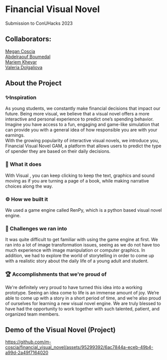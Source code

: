 # Financial Visual Novel
Submission to ConUHacks 2023

## Collaborators:
[Megan Coscia](https://github.com/m-coscia)<br>
[Abdelraouf Boumedal](https://github.com/Eggsaminator) <br>
[Mariem Kheyar](https://github.com/Zigzaw) <br>
[Valeria Dolgaliova](https://github.com/valeriad0l)<br>

## About the Project
### ✨Inspiration
As young students, we constantly make financial decisions that impact our future. Being more visual, we believe that a visual novel offers a more interactive and personal experience to predict one’s spending behavior. Imagine you have access to a fun, engaging and game-like simulation that can provide you with a general idea of how responsible you are with your earnings.<br>
With the growing popularity of interactive visual novels, we introduce you, Financial Visual Novel GAM, a platform that allows users to predict the type of spender they are based on their daily decisions.<br>
### 🧭 What it does
With Visual , you can keep clicking to keep the text, graphics and sound moving as if you are turning a page of a book, while making narrative choices along the way. <br>
### ⚙️ How we built it
We used a game engine called RenPy, which is a python based visual novel engine.<br> 
### 🚧 Challenges we ran into
It was quite difficult to get familiar with using the game engine at first.  We ran into a lot of image transformation issues, seeing as we do not have too much experience with image manipulation or computer graphics. In addition, we had to explore the world of storytelling in order to come up with a realistic story about the daily life of a young adult and student. <br>
### 🏆 Accomplishments that we're proud of
We're definitely very proud to have turned this idea into a working prototype. Seeing an idea come to life is an immense amount of joy. We’re able to come up with a story in a short period of time, and we’re also proud of ourselves for learning a new visual novel engine. We are truly blessed to have had the opportunity to work together with such talented, patient, and organized team members.

## Demo of the Visual Novel (Project)
https://github.com/m-coscia/financial_visual_novel/assets/95299392/6ac7844a-eceb-49b4-a99d-2a49f7164020
